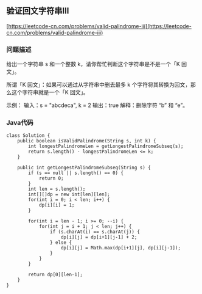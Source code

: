 ## 验证回文字符串III
[https://leetcode-cn.com/problems/valid-palindrome-iii](https://leetcode-cn.com/problems/valid-palindrome-iii)

### 问题描述
给出一个字符串 s 和一个整数 k，请你帮忙判断这个字符串是不是一个「K 回文」。

所谓「K 回文」：如果可以通过从字符串中删去最多 k 个字符将其转换为回文，那么这个字符串就是一个「K 回文」。

示例：
输入：s = "abcdeca", k = 2
输出：true
解释：删除字符 “b” 和 “e”。

### Java代码
```
class Solution {
    public boolean isValidPalindrome(String s, int k) {
        int longestPalindromeLen = getLongestPalindromeSubseq(s);
        return s.length() - longestPalindromeLen <= k;
    }

    public int getLongestPalindromeSubseq(String s) {
        if (s == null || s.length() == 0) {
            return 0;
        }
        int len = s.length();
        int[][]dp = new int[len][len];
        for(int i = 0; i < len; i++) {
            dp[i][i] = 1;
        }

        for(int i = len - 1; i >= 0; --i) {
            for(int j = i + 1; j < len; j++) {
                if (s.charAt(i) == s.charAt(j)) {
                    dp[i][j] = dp[i+1][j-1] + 2;
                } else {
                    dp[i][j] = Math.max(dp[i+1][j], dp[i][j-1]);
                }
            }
        }

        return dp[0][len-1];
    }
}
```
